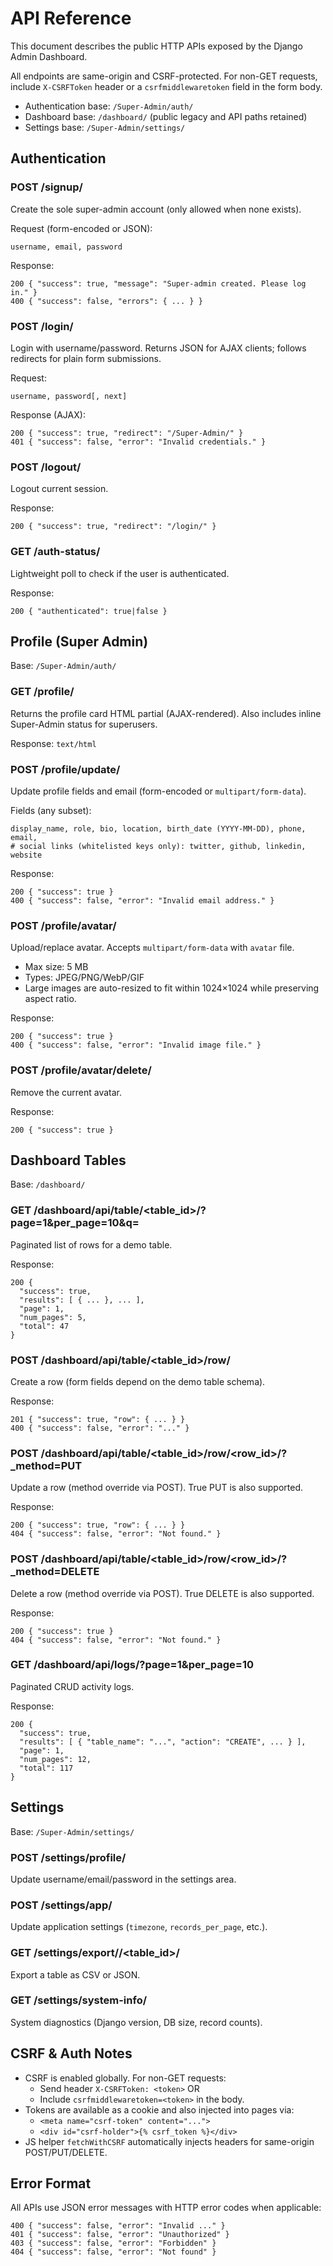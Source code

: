 # API Reference

This document describes the public HTTP APIs exposed by the Django Admin Dashboard.

All endpoints are same-origin and CSRF-protected. For non-GET requests, include `X-CSRFToken` header or a `csrfmiddlewaretoken` field in the form body.

- Authentication base: `/Super-Admin/auth/`
- Dashboard base: `/dashboard/` (public legacy and API paths retained)
- Settings base: `/Super-Admin/settings/`

## Authentication

### POST /signup/
Create the sole super-admin account (only allowed when none exists).

Request (form-encoded or JSON):
```
username, email, password
```

Response:
```
200 { "success": true, "message": "Super-admin created. Please log in." }
400 { "success": false, "errors": { ... } }
```

### POST /login/
Login with username/password. Returns JSON for AJAX clients; follows redirects for plain form submissions.

Request:
```
username, password[, next]
```

Response (AJAX):
```
200 { "success": true, "redirect": "/Super-Admin/" }
401 { "success": false, "error": "Invalid credentials." }
```

### POST /logout/
Logout current session.

Response:
```
200 { "success": true, "redirect": "/login/" }
```

### GET /auth-status/
Lightweight poll to check if the user is authenticated.

Response:
```
200 { "authenticated": true|false }
```

## Profile (Super Admin)
Base: `/Super-Admin/auth/`

### GET /profile/
Returns the profile card HTML partial (AJAX-rendered). Also includes inline Super-Admin status for superusers.

Response: `text/html`

### POST /profile/update/
Update profile fields and email (form-encoded or `multipart/form-data`).

Fields (any subset):
```
display_name, role, bio, location, birth_date (YYYY-MM-DD), phone, email,
# social links (whitelisted keys only): twitter, github, linkedin, website
```

Response:
```
200 { "success": true }
400 { "success": false, "error": "Invalid email address." }
```

### POST /profile/avatar/
Upload/replace avatar. Accepts `multipart/form-data` with `avatar` file.
- Max size: 5 MB
- Types: JPEG/PNG/WebP/GIF
- Large images are auto-resized to fit within 1024×1024 while preserving aspect ratio.

Response:
```
200 { "success": true }
400 { "success": false, "error": "Invalid image file." }
```

### POST /profile/avatar/delete/
Remove the current avatar.

Response:
```
200 { "success": true }
```

## Dashboard Tables
Base: `/dashboard/`

### GET /dashboard/api/table/<table_id>/?page=1&per_page=10&q=
Paginated list of rows for a demo table.

Response:
```
200 {
  "success": true,
  "results": [ { ... }, ... ],
  "page": 1,
  "num_pages": 5,
  "total": 47
}
```

### POST /dashboard/api/table/<table_id>/row/
Create a row (form fields depend on the demo table schema).

Response:
```
201 { "success": true, "row": { ... } }
400 { "success": false, "error": "..." }
```

### POST /dashboard/api/table/<table_id>/row/<row_id>/?_method=PUT
Update a row (method override via POST). True PUT is also supported.

Response:
```
200 { "success": true, "row": { ... } }
404 { "success": false, "error": "Not found." }
```

### POST /dashboard/api/table/<table_id>/row/<row_id>/?_method=DELETE
Delete a row (method override via POST). True DELETE is also supported.

Response:
```
200 { "success": true }
404 { "success": false, "error": "Not found." }
```

### GET /dashboard/api/logs/?page=1&per_page=10
Paginated CRUD activity logs.

Response:
```
200 {
  "success": true,
  "results": [ { "table_name": "...", "action": "CREATE", ... } ],
  "page": 1,
  "num_pages": 12,
  "total": 117
}
```

## Settings
Base: `/Super-Admin/settings/`

### POST /settings/profile/
Update username/email/password in the settings area.

### POST /settings/app/
Update application settings (`timezone`, `records_per_page`, etc.).

### GET /settings/export/<fmt>/<table_id>/
Export a table as CSV or JSON.

### GET /settings/system-info/
System diagnostics (Django version, DB size, record counts).

## CSRF & Auth Notes

- CSRF is enabled globally. For non-GET requests:
  - Send header `X-CSRFToken: <token>` OR
  - Include `csrfmiddlewaretoken=<token>` in the body.
- Tokens are available as a cookie and also injected into pages via:
  - `<meta name="csrf-token" content="...">`
  - `<div id="csrf-holder">{% csrf_token %}</div>`
- JS helper `fetchWithCSRF` automatically injects headers for same-origin POST/PUT/DELETE.

## Error Format

All APIs use JSON error messages with HTTP error codes when applicable:
```
400 { "success": false, "error": "Invalid ..." }
401 { "success": false, "error": "Unauthorized" }
403 { "success": false, "error": "Forbidden" }
404 { "success": false, "error": "Not found" }
```
